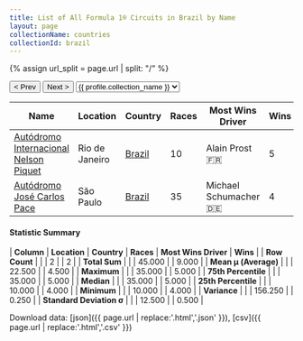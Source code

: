 ```yaml
---
title: List of All Formula 1® Circuits in Brazil by Name
layout: page
collectionName: countries
collectionId: brazil
---
```


{% assign url_split = page.url | split: "/" %}
<div id="collection-navigation">
<button onclick="selector.options[selector.selectedIndex-1].value && (window.location = selector.options[selector.selectedIndex-1].value);">&lt; Prev</button>
<button onclick="selector.options[selector.selectedIndex+1].value && (window.location = selector.options[selector.selectedIndex+1].value);">Next &gt;</button>
<select id="selector" onchange="this.options[this.selectedIndex].value && (window.location = this.options[this.selectedIndex].value);">
  {% for collectionId in site.data[page.collectionName].refs %}
    {% if collectionId == page.collectionId %}
      {% assign selected = "selected" %}
    {% else %}
      {% assign selected = "" %}
    {% endif %}
    {% assign profile = site.data[page.collectionName][collectionId].profile %}
    <option value="/f1/{{ page.collectionName }}/{{ collectionId }}/{{ url_split[4] }}" {{ selected }}>{{ profile.collection_name }}</option>
  {% endfor %}
</select>
</div>

| Name | Location | Country | Races | Most Wins Driver | Wins |
|--|--|--|--|--|--|
| [Autódromo Internacional Nelson Piquet](/f1/circuits/jacarepagua) | Rio de Janeiro | [Brazil](/f1/countries/brazil) | 10 | Alain Prost 🇫🇷 | 5 |
| [Autódromo José Carlos Pace](/f1/circuits/interlagos) | São Paulo | [Brazil](/f1/countries/brazil) | 35 | Michael Schumacher 🇩🇪 | 4 |

#### Statistic Summary

| **Column** | **Location** | **Country** | **Races** | **Most Wins Driver** | **Wins** |
| **Row Count** |  |  | 2 |  | 2 |
| **Total Sum** |  |  | 45.000 |  | 9.000 |
| **Mean μ (Average)** |  |  | 22.500 |  | 4.500 |
| **Maximum** |  |  | 35.000 |  | 5.000 |
| **75th Percentile** |  |  | 35.000 |  | 5.000 |
| **Median** |  |  | 35.000 |  | 5.000 |
| **25th Percentile** |  |  | 10.000 |  | 4.000 |
| **Minimum** |  |  | 10.000 |  | 4.000 |
| **Variance** |  |  | 156.250 |  | 0.250 |
| **Standard Deviation σ** |  |  | 12.500 |  | 0.500 |

Download data: [json]({{ page.url | replace:'.html','.json' }}), [csv]({{ page.url | replace:'.html','.csv' }})
